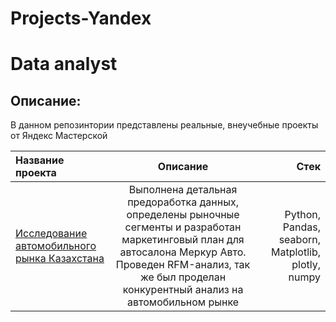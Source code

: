 # Projects-Yandex

# Data analyst
## Описание:
В данном репозинтории представлены реальные, внеучебные проекты от Яндекс Мастерской

| Название проекта | Описание  | Стек |
|:---------------- |:------------:| -------------:|
| [Исследование автомобильного рынка Казахстана](https://nbviewer.org/github/whosdatt/Projects-Yandex/blob/main/AUTO/AUTO.ipynb)         |Выполнена детальная предоработка данных, определены рыночные сегменты и разработан маркетинговый план для автосалона Меркур Авто. Проведен RFM-анализ, так же был проделан конкурентный анализ на автомобильном рынке    | Python, Pandas, seaborn, Matplotlib, plotly, numpy        |
